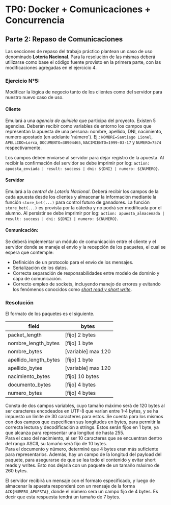 # TP0: Docker + Comunicaciones + Concurrencia

## Parte 2: Repaso de Comunicaciones

Las secciones de repaso del trabajo práctico plantean un caso de uso denominado **Lotería Nacional**. Para la resolución de las mismas deberá utilizarse como base el código fuente provisto en la primera parte, con las modificaciones agregadas en el ejercicio 4.

### Ejercicio N°5:
Modificar la lógica de negocio tanto de los clientes como del servidor para nuestro nuevo caso de uso.

#### Cliente
Emulará a una _agencia de quiniela_ que participa del proyecto. Existen 5 agencias. Deberán recibir como variables de entorno los campos que representan la apuesta de una persona: nombre, apellido, DNI, nacimiento, numero apostado (en adelante 'número'). Ej.: `NOMBRE=Santiago Lionel`, `APELLIDO=Lorca`, `DOCUMENTO=30904465`, `NACIMIENTO=1999-03-17` y `NUMERO=7574` respectivamente.

Los campos deben enviarse al servidor para dejar registro de la apuesta. Al recibir la confirmación del servidor se debe imprimir por log: `action: apuesta_enviada | result: success | dni: ${DNI} | numero: ${NUMERO}`.

#### Servidor
Emulará a la _central de Lotería Nacional_. Deberá recibir los campos de la cada apuesta desde los clientes y almacenar la información mediante la función `store_bet(...)` para control futuro de ganadores. La función `store_bet(...)` es provista por la cátedra y no podrá ser modificada por el alumno.
Al persistir se debe imprimir por log: `action: apuesta_almacenada | result: success | dni: ${DNI} | numero: ${NUMERO}`.

#### Comunicación:
Se deberá implementar un módulo de comunicación entre el cliente y el servidor donde se maneje el envío y la recepción de los paquetes, el cual se espera que contemple:
* Definición de un protocolo para el envío de los mensajes.
* Serialización de los datos.
* Correcta separación de responsabilidades entre modelo de dominio y capa de comunicación.
* Correcto empleo de sockets, incluyendo manejo de errores y evitando los fenómenos conocidos como [_short read y short write_](https://cs61.seas.harvard.edu/site/2018/FileDescriptors/).

### Resolución

El formato de los paquetes es el siguiente.

| **field**             	| **bytes**          	|
|-----------------------	|--------------------	|
| packet_length            	| [fijo] 2 bytes      	|
| nombre_length_bytes   	| [fijo] 1 byte      	|
| nombre_bytes          	| [variable] max 120 	|
| apellido_length_bytes 	| [fijo] 1 byte      	|
| apellido_bytes        	| [variable] max 120 	|
| nacimiento_bytes      	| [fijo] 10 bytes    	|
| documento_bytes       	| [fijo] 4 bytes     	|
| numero_bytes          	| [fijo] 4 bytes     	|


Consta de dos campos variables, cuyo tamaño máximo será de 120 bytes al ser caracteres encodeados en UTF-8 que varían entre 1-4 bytes, y se ha impuesto un límite de 30 caracteres para estos. Se cuenta para los mismos con dos campos que especifican sus longitudes en bytes, para permitir la correcta lectura y decodificación a strings. Estos serán fijos en 1 byte, ya que alcanza para representar una longitud de hasta 255.  
Para el caso del nacimiento, al ser 10 caracteres que se encuentran dentro del rango ASCII, su tamaño será fijo de 10 bytes.  
Para el documento y número, determiné que 4 bytes eran más suficiente para representarlos.
Además, hay un campo de la longitud del payload del paquete, para asegurarse de que se lea todo el contenido y evitar short reads y writes.
Esto nos dejaría con un paquete de un tamaño máximo de 260 bytes.

El servidor recibirá un mensaje con el formato especificado, y luego de almacenar la apuesta responderá con un mensaje de la forma `ACK{NUMERO_APUESTA}`, donde el número sera un campo fijo de 4 bytes. Es decir que esta respuesta tendrá un tamaño de 7 bytes.
